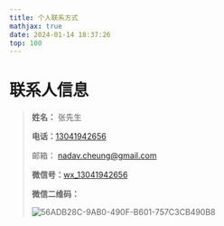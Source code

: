 ```yaml
---
title: 个人联系方式
mathjax: true
date: 2024-01-14 18:37:26
top: 100
---
```


# 联系人信息



> **姓名：** 张先生
>
> **电话：**[13041942656]()
>
> 邮箱： [nadav.cheung@gmail.com]()
>
> **微信号：**[wx_13041942656]()
>
> **微信二维码：**
>
> ![56ADB28C-9AB0-490F-B601-757C3CB490B8](https://cdn.nadav.com.cn/gh/nadav-cheung/img-repo/hexo-blog/202505212145396.jpeg)



